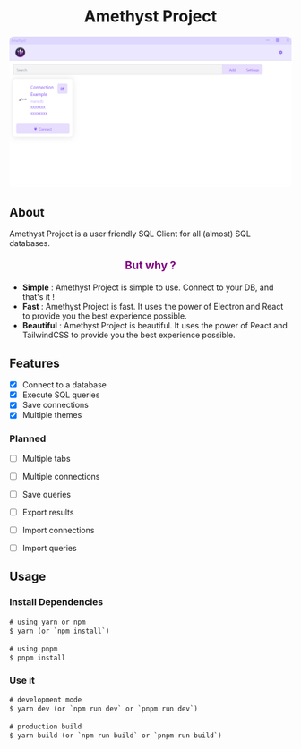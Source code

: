 
<h1 align="center">Amethyst Project</h1>
<div align="center" style="border-radius: 8px; overflow: hidden;">
    <img src="./resources/EXAMPLE.png">
</div>

## About

Amethyst Project is a user friendly SQL Client for all (almost) SQL databases.
<p align="center" style="color: purple; font-weight: bold; font-size: 1.2rem;">
But why ?
</p>

-   **Simple** : Amethyst Project is simple to use. Connect to your DB, and that's it !
-   **Fast** : Amethyst Project is fast. It uses the power of Electron and React to provide you the best experience possible.
-   **Beautiful** : Amethyst Project is beautiful. It uses the power of React and TailwindCSS to provide you the best experience possible.

## Features

-   [x] Connect to a database
-   [x] Execute SQL queries
-   [x] Save connections
-   [x] Multiple themes

### Planned

-   [ ] Multiple tabs
-   [ ] Multiple connections
-   [ ] Save queries
-   [ ] Export results
-   [ ] Import connections
-   [ ] Import queries


## Usage

### Install Dependencies

```
# using yarn or npm
$ yarn (or `npm install`)

# using pnpm
$ pnpm install
```

### Use it

```
# development mode
$ yarn dev (or `npm run dev` or `pnpm run dev`)

# production build
$ yarn build (or `npm run build` or `pnpm run build`)
```

